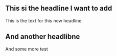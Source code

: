 
## This si the headline I want to add

This is the text for this new headline

## And another headlibne

And some more test

